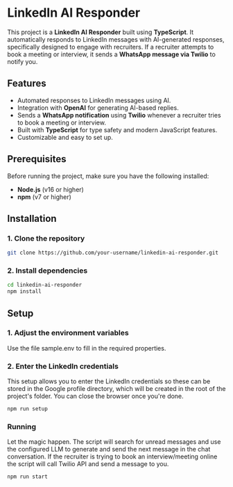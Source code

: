 # LinkedIn AI Responder

This project is a **LinkedIn AI Responder** built using **TypeScript**. It automatically responds to LinkedIn messages with AI-generated responses, specifically designed to engage with recruiters. If a recruiter attempts to book a meeting or interview, it sends a **WhatsApp message via Twilio** to notify you.

## Features

- Automated responses to LinkedIn messages using AI.
- Integration with **OpenAI** for generating AI-based replies.
- Sends a **WhatsApp notification** using **Twilio** whenever a recruiter tries to book a meeting or interview.
- Built with **TypeScript** for type safety and modern JavaScript features.
- Customizable and easy to set up.

## Prerequisites

Before running the project, make sure you have the following installed:

- **Node.js** (v16 or higher)
- **npm** (v7 or higher)

## Installation

### 1. Clone the repository 

```bash
git clone https://github.com/your-username/linkedin-ai-responder.git
```

### 2. Install dependencies

```bash
cd linkedin-ai-responder
npm install
```

## Setup

### 1. Adjust the environment variables

Use the file sample.env to fill in the required properties. 

### 2. Enter the LinkedIn credentials 

This setup allows you to enter the LinkedIn credentials so these can be stored in the Google profile directory,
which will be created in the root of the project's folder. You can close the browser once you're done.

```bash
npm run setup
```

### Running

Let the magic happen. The script will search for unread messages and use the configured LLM to generate and send the next
message in the chat conversation. If the recruiter is trying to book an interview/meeting online the script will call
Twilio API and send a message to you.

```bash
npm run start
```


